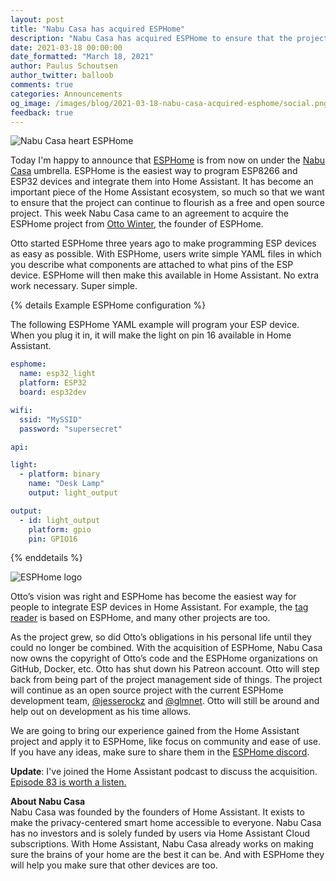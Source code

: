 ```yaml
---
layout: post
title: "Nabu Casa has acquired ESPHome"
description: "Nabu Casa has acquired ESPHome to ensure that the project can continue to flourish as a free and open source project."
date: 2021-03-18 00:00:00
date_formatted: "March 18, 2021"
author: Paulus Schoutsen
author_twitter: balloob
comments: true
categories: Announcements
og_image: /images/blog/2021-03-18-nabu-casa-acquired-esphome/social.png
feedback: true
---
```


<img alt="Nabu Casa heart ESPHome" src="/images/blog/2021-03-18-nabu-casa-acquired-esphome/social.png" />


Today I'm happy to announce that [ESPHome](https://esphome.io) is from now on under the [Nabu Casa](https://www.nabucasa.com) umbrella. ESPHome is the easiest way to program ESP8266 and ESP32 devices and integrate them into Home Assistant. It has become an important piece of the Home Assistant ecosystem, so much so that we want to ensure that the project can continue to flourish as a free and open source project. This week Nabu Casa came to an agreement to acquire the ESPHome project from [Otto Winter](https://github.com/ottowinter), the founder of ESPHome.

Otto started ESPHome three years ago to make programming ESP devices as easy as possible. With ESPHome, users write simple YAML files in which you describe what components are attached to what pins of the ESP device. ESPHome will then make this available in Home Assistant. No extra work necessary. Super simple.

{% details Example ESPHome configuration %}

The following ESPHome YAML example will program your ESP device. When you plug it in, it will make the light on pin 16 available in Home Assistant.

```yaml
esphome:
  name: esp32_light
  platform: ESP32
  board: esp32dev

wifi:
  ssid: "MySSID"
  password: "supersecret"

api:

light:
  - platform: binary
    name: "Desk Lamp"
    output: light_output

output:
  - id: light_output
    platform: gpio
    pin: GPIO16
```

{% enddetails %}

<img alt="ESPHome logo" src="/images/sponsors/esphome.svg" class='no-shadow' />

Otto’s vision was right and ESPHome has become the easiest way for people to integrate ESP devices in Home Assistant. For example, the [tag reader](/blog/2020/09/15/home-assistant-tags/#standalone-tag-reader) is based on ESPHome, and many other projects are too.

As the project grew, so did Otto’s obligations in his personal life until they could no longer be combined. With the acquisition of ESPHome, Nabu Casa now owns the copyright of Otto’s code and the ESPHome organizations on GitHub, Docker, etc. Otto has shut down his Patreon account. Otto will step back from being part of the project management side of things. The project will continue as an open source project with the current ESPHome development team, [@jesserockz](https://github.com/jesserockz) and [@glmnet](https://github.com/glmnet). Otto will still be around and help out on development as his time allows.

We are going to bring our experience gained from the Home Assistant project and apply it to ESPHome, like focus on community and ease of use. If you have any ideas, make sure to share them in the [ESPHome discord](https://discord.gg/KhAMKrd).

**Update**: I've joined the Home Assistant podcast to discuss the acquisition. [Episode 83 is worth a listen.](https://hasspodcast.io/ha083/)

**About Nabu Casa**<br>
Nabu Casa was founded by the founders of Home Assistant. It exists to make the privacy-centered smart home accessible to everyone. Nabu Casa has no investors and is solely funded by users via Home Assistant Cloud subscriptions. With Home Assistant, Nabu Casa already works on making sure the brains of your home are the best it can be. And with ESPHome they will help you make sure that other devices are too.

